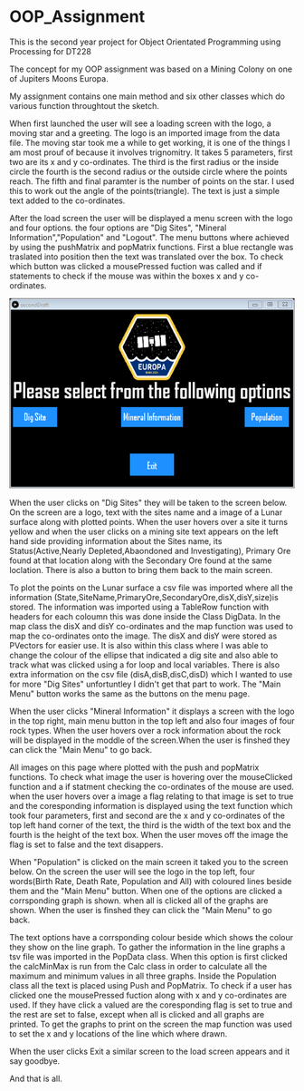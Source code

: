 # OOP_Assignment
This is the second year project for Object Orientated Programming using Processing for DT228

The concept for my OOP assignment was based on a Mining Colony on one of Jupiters Moons Europa.

My assignment contains one main method and six other classes which do various function throughtout the sketch.

When first launched the user will see a loading screen with the logo, a moving star and a greeting.
The logo is an imported image from the data file. The moving star took me a while to get working, it is one of the things I am most prouf of because
it involves trignomitry. It takes 5 parameters, first two are its x and y co-ordinates. The third is the first radius or the inside circle
the fourth is the second radius or the outside circle where the points reach. The fifth and final paramter is the number of points on the star.
I used this to work out the angle of the points(triangle). The text is just a simple text added to the co-ordinates.



After the load screen the user will be displayed a menu screen with the logo and four options.
the four options are "Dig Sites", "Mineral Information","Population" and "Logout". The menu buttons where achieved
by using the pushMatrix and popMatrix functions. First a blue rectangle was traslated into position then the text was translated over the box.
To check which button was clicked a mousePressed fuction was called and if statements to check if the mouse was within the boxes x and y co-ordinates.

![Menu](/screenshots/menu.png?raw=true "Menu")

When the user clicks on "Dig Sites" they will be taken to the screen below. On the screen are a logo, text with the sites name and a image of a 
Lunar surface along with plotted points. When the user hovers over a site it turns yellow and when the user clicks on a mining site text appears on the left hand side providing information about the 
Sites name, its Status(Active,Nearly Depleted,Abaondoned and Investigating), Primary Ore found at that location along with the Secondary Ore found
at the same loclation. There is also a button to bring them back to the main screen.

To plot the points on the Lunar surface a csv file was imported where all the information (State,SiteName,PrimaryOre,SecondaryOre,disX,disY,size)is stored.
The information was imported using a TableRow function with headers for each coloumn this was done inside the Class DigData.
In the map class the disX and disY co-ordinates and the map function was used to map the co-ordinates onto the image. The disX and disY were stored as PVectors for easier use.
It is also within this class where I was able to change the colour of the ellipse that indicated a dig site and also able to track what was clicked using a for loop 
and local variables.
There is also extra information on the csv file (disA,disB,disC,disD) which I wanted to use for more "Dig Sites" unfortuntley I didn't get that part to work.
The "Main Menu" button works the same as the buttons on the menu page.

When the user clicks "Mineral Information" it displays a screen with the logo in the top right, main menu button in the top left
and also four images of four rock types. When the user hovers over a rock information about the rock will be displayed in the moddle
of the screen.When the user is finshed they can click the "Main Menu" to go back.

All images on this page where plotted with the push and popMatrix functions. To check what image the user is hovering over the mouseClicked function
and a if statment checking the co-ordinates of the mouse are used. when the user hovers over a image a flag relating to that image is set to true
and the coresponding information is displayed using the text function which took four parameters, first and second are the x and y co-ordinates of 
the top left hand corner of the text, the third is the width of the text box and the fourth is the height of the text box. When the user moves off 
the image the flag is set to false and the text disappers.

When "Population" is clicked on the main screen it taked you to the screen below. On the screen the user will see the logo in the top left, four
words(Birth Rate, Death Rate, Population and All) with coloured lines beside them and the "Main Menu" button. When one of the options are clicked
a corrsponding graph is shown. when all is clicked all of the graphs are shown. When the user is finshed they can click the "Main Menu" to go back.

The text options have a corrsponding colour beside which shows the colour they show on the line graph. To gather the information in the line graphs
a tsv file was imported in the PopData class. When this option is first clicked the calcMinMax is run from the Calc class in order to calculate 
all the maximum and minimum values in all three graphs. Inside the Population class all the text is placed using Push and PopMatrix. To check if a 
user has clicked one the mousePressed fuction along with x and y co-ordinates are used. If they have click a valued are the coresponding flag is set to
true and the rest are set to false, except when all is clicked and all graphs are printed. To get the graphs to print on the screen the map function was 
used to set the x and y locations of the line which where drawn.

When the user clicks Exit a similar screen to the load screen appears and it say goodbye.

And that is all.
